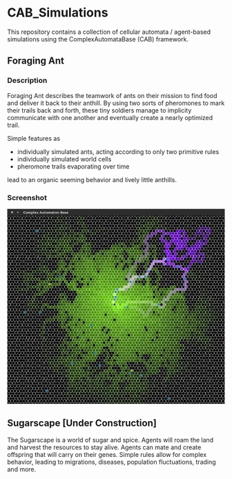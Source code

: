 # CAB_Simulations
This repository contains a collection of cellular automata / agent-based simulations using the ComplexAutomataBase (CAB) framework.


## Foraging Ant

### Description

Foraging Ant describes the teamwork of ants on their mission to find food and deliver it back to their anthill. By using two sorts of pheromones to mark their trails back and forth, these tiny soldiers manage to implicity communicate with one another and eventually create a nearly optimized trail.

Simple features as

* individually simulated ants, acting according to only two primitive rules
* individually simulated world cells
* pheromone trails evaporating over time

lead to an organic seeming behavior and lively little anthills.

### Screenshot
![alt text](https://github.com/Micutio/CAB_Simulations/blob/master/media/ant_screenshot1.png "Foraging Ant Screenshot")



## Sugarscape [Under Construction]

The Sugarscape is a world of sugar and spice. Agents will roam the land and harvest the resources to stay alive. Agents can mate and create offspring that will carry on their genes. Simple rules allow for complex behavior, leading to migrations, diseases, population fluctuations, trading and more.